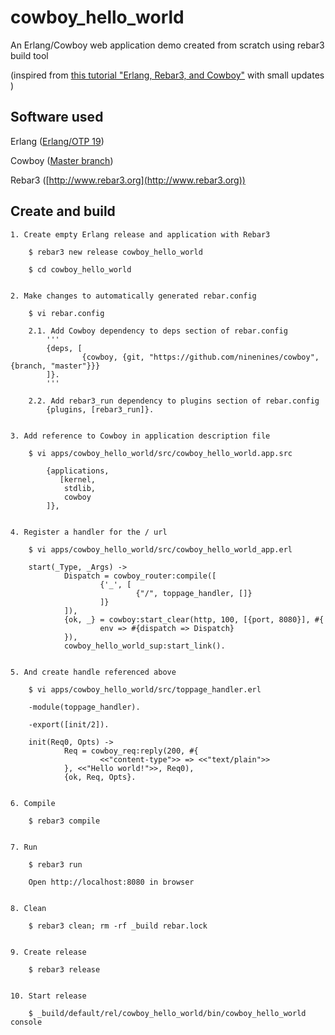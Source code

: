 cowboy_hello_world
=====

An Erlang/Cowboy web application demo created from scratch using rebar3 build tool

(inspired from [this tutorial "Erlang, Rebar3, and Cowboy"](https://www.themoorecollective.com/articles/2015/12/09/Erlang,%20Rebar3,%20and%20Cowboy) with small updates )


Software used
-----

Erlang ([Erlang/OTP 19](https://www.erlang-solutions.com/resources/download.html))

Cowboy ([Master branch](https://github.com/ninenines/cowboy))

Rebar3 ([http://www.rebar3.org](http://www.rebar3.org))


Create and build
-----

	1. Create empty Erlang release and application with Rebar3

		$ rebar3 new release cowboy_hello_world 

		$ cd cowboy_hello_world


	2. Make changes to automatically generated rebar.config 

		$ vi rebar.config 

		2.1. Add Cowboy dependency to deps section of rebar.config 
			'''
			{deps, [
			        {cowboy, {git, "https://github.com/ninenines/cowboy", {branch, "master"}}}
			]}.
			'''

		2.2. Add rebar3_run dependency to plugins section of rebar.config 
			{plugins, [rebar3_run]}.


	3. Add reference to Cowboy in application description file

		$ vi apps/cowboy_hello_world/src/cowboy_hello_world.app.src

			{applications,
			   [kernel,
			    stdlib,
			    cowboy
			]},


	4. Register a handler for the / url

		$ vi apps/cowboy_hello_world/src/cowboy_hello_world_app.erl  

		start(_Type, _Args) ->
		        Dispatch = cowboy_router:compile([
		                {'_', [
		                        {"/", toppage_handler, []}
		                ]}
		        ]),
		        {ok, _} = cowboy:start_clear(http, 100, [{port, 8080}], #{
		                env => #{dispatch => Dispatch}
		        }),
		        cowboy_hello_world_sup:start_link().


	5. And create handle referenced above

		$ vi apps/cowboy_hello_world/src/toppage_handler.erl

		-module(toppage_handler).

		-export([init/2]).

		init(Req0, Opts) ->
		        Req = cowboy_req:reply(200, #{
		                <<"content-type">> => <<"text/plain">>
		        }, <<"Hello world!">>, Req0),
		        {ok, Req, Opts}.


	6. Compile

		$ rebar3 compile


	7. Run

		$ rebar3 run

		Open http://localhost:8080 in browser


	8. Clean 

		$ rebar3 clean; rm -rf _build rebar.lock


	9. Create release

		$ rebar3 release


	10. Start release

		$ _build/default/rel/cowboy_hello_world/bin/cowboy_hello_world console

